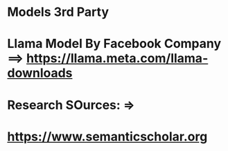# Models 3rd Party 

# Llama Model By Facebook Company ==> https://llama.meta.com/llama-downloads

# Research SOurces: =>
# https://www.semanticscholar.org

